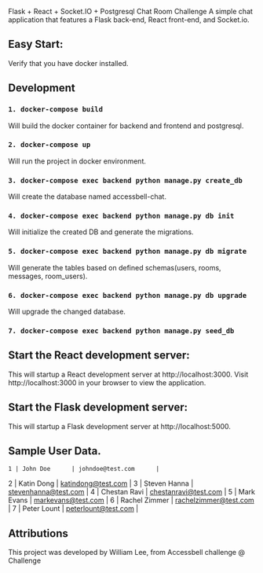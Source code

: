 Flask + React + Socket.IO + Postgresql Chat Room Challenge
A simple chat application that features a Flask back-end, React front-end, and Socket.io.

## Easy Start:
Verify that you have docker installed.

## Development

### `1. docker-compose build`

 Will build the docker container for backend and frontend and postgresql.

### `2. docker-compose up`

 Will run the project in docker environment.

### `3. docker-compose exec backend python manage.py create_db`

 Will create the database named accessbell-chat.

### `4. docker-compose exec backend python manage.py db init`

 Will initialize the created DB and generate the migrations.

### `5. docker-compose exec backend python manage.py db migrate`

 Will generate the tables based on defined schemas(users, rooms, messages, room_users).

### `6. docker-compose exec backend python manage.py db upgrade`

 Will upgrade the changed database.

### `7. docker-compose exec backend python manage.py seed_db`

## Start the React development server:

 This will startup a React development server at http://localhost:3000.
 Visit http://localhost:3000 in your browser to view the application.

## Start the Flask development server:

 This will startup a Flask development server at http://localhost:5000.

## Sample User Data.
	1 | John Doe      | johndoe@test.com      |
  2 | Katin Dong    | katindong@test.com    |
  3 | Steven Hanna  | stevenhanna@test.com  |
  4 | Chestan Ravi  | chestanravi@test.com  |
  5 | Mark Evans    | markevans@test.com    |
  6 | Rachel Zimmer | rachelzimmer@test.com |
  7 | Peter Lount   | peterlount@test.com   |
## Attributions
 This project was developed by William Lee, from Accessbell challenge @ Challenge 